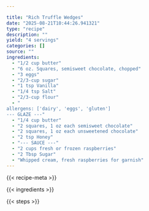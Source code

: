 ```yaml
---

title: "Rich Truffle Wedges"
date: "2025-08-21T10:44:26.941321"
type: "recipe"
description: ""
yield: "4 servings"
categories: []
source: ""
ingredients:
  - "1/2 cup butter"
  - "6 oz. Squares, semisweet chocolate, chopped"
  - "3 eggs"
  - "2/3-cup sugar"
  - "1 tsp Vanilla"
  - "1/4 tsp Salt"
  - "2/3-cup flour"
  - "
allergens: ['dairy', 'eggs', 'gluten']
--- GLAZE ---"
  - "1/4 cup butter"
  - "2 squares, 1 oz each semisweet chocolate"
  - "2 squares, 1 oz each unsweetened chocolate"
  - "2 tsp Honey"
  - "--- SAUCE ---"
  - "2 cups fresh or frozen raspberries"
  - "2 Tbsp Sugar"
  - "Whipped cream, fresh raspberries for garnish"
---
```


{{< recipe-meta >}}

{{< ingredients >}}

{{< steps >}}
